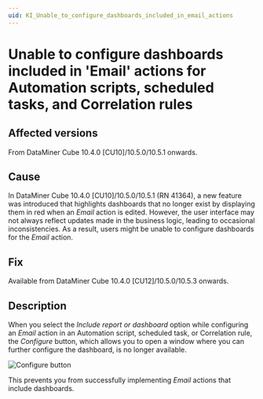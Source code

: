 ```yaml
---
uid: KI_Unable_to_configure_dashboards_included_in_email_actions
---
```


# Unable to configure dashboards included in 'Email' actions for Automation scripts, scheduled tasks, and Correlation rules

## Affected versions

From DataMiner Cube 10.4.0 [CU10]/10.5.0/10.5.1 onwards.

## Cause

In DataMiner Cube 10.4.0 [CU10]/10.5.0/10.5.1 (RN 41364), a new feature was introduced that highlights dashboards that no longer exist by displaying them in red when an *Email* action is edited. However, the user interface may not always reflect updates made in the business logic, leading to occasional inconsistencies. As a result, users might be unable to configure dashboards for the *Email* action.

## Fix

Available from DataMiner Cube 10.4.0 [CU12]/10.5.0/10.5.3<!--RN 42240--> onwards.

## Description

When you select the *Include report or dashboard* option while configuring an *Email* action in an Automation script, scheduled task, or Correlation rule, the *Configure* button, which allows you to open a window where you can further configure the dashboard, is no longer available.

![*Configure* button](~/user-guide/images/Configure_button_missing.png)

This prevents you from successfully implementing *Email* actions that include dashboards.
